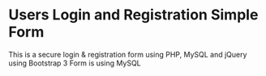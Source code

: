 # Users Login and Registration Simple Form
This is a secure login & registration form using PHP, MySQL and jQuery using Bootstrap 3
Form is using MySQL
